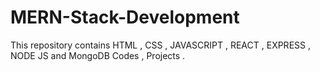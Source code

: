# MERN-Stack-Development
This repository contains HTML , CSS , JAVASCRIPT , REACT , EXPRESS , NODE JS and MongoDB Codes , Projects .
